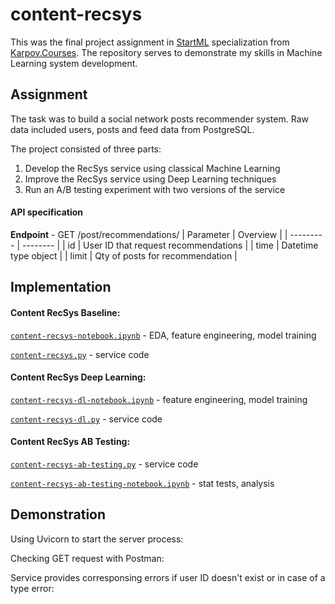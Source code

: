 # content-recsys
This was the final project assignment in [StartML](https://karpov.courses/ml-start) specialization from [Karpov.Courses](https://karpov.courses/). The repository serves to demonstrate my skills in Machine Learning system development.

## Assignment
The task was to build a social network posts recommender system. Raw data included users, posts and feed data from PostgreSQL.

The project consisted of three parts:
1. Develop the RecSys service using classical Machine Learning
2. Improve the RecSys service using Deep Learning techniques
3. Run an A/B testing experiment with two versions of the service

#### API specification
**Endpoint** - GET /post/recommendations/
| Parameter | Overview |
| --------- | -------- |
| id        | User ID that request recommendations |
| time      | Datetime type object |
| limit     | Qty of posts for recommendation |

## Implementation
#### Content RecSys Baseline:
[`content-recsys-notebook.ipynb`](Content%20RecSys%20Baseline/content-recsys-notebook.ipynb) - EDA, feature engineering, model training

[`content-recsys.py`](Content%20RecSys%20Baseline/content-recsys.py) - service code

#### Content RecSys Deep Learning:
[`content-recsys-dl-notebook.ipynb`](Content%20RecSys%20Deep%20Learning/content-recsys-dl-notebook.ipynb) - feature engineering, model training

[`content-recsys-dl.py`](Content%20RecSys%20Deep%20Learning/content-recsys-dl.py) - service code

#### Content RecSys AB Testing:
[`content-recsys-ab-testing.py`](Content%20RecSys%20AB%20Testing/content-recsys-ab-testing.py) - service code

[`content-recsys-ab-testing-notebook.ipynb`](Content%20RecSys%20AB%20Testing/content-recsys-ab-testing-notebook.ipynb) - stat tests, analysis

## Demonstration
Using Uvicorn to start the server process:

Checking GET request with Postman:

Service provides corresponsing errors if user ID doesn't exist or in case of a type error: